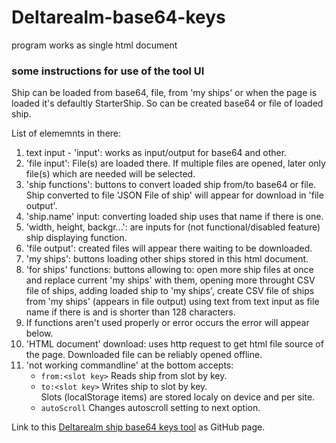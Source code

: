 # Deltarealm-base64-keys

program works as single html document  

### some instructions for use of the tool UI

Ship can be loaded from base64, file, from 'my ships' or when the page is loaded it's defaultly StarterShip. So can be created base64 or file of loaded ship.  

List of elememnts in there:  

1. text input - 'input': works as input/output for base64 and other.  
2. 'file input': File(s) are loaded there. If multiple files are opened, later only file(s) which are needed will be selected.  
3. 'ship functions': buttons to convert loaded ship from/to base64 or file. Ship converted to file 'JSON File of ship' will appear for download in 'file output'.  
4. 'ship.name' input: converting loaded ship uses that name if there is one.  
5. 'width, height, backgr...': are inputs for (not functional/disabled feature) ship displaying function.
6. 'file output': created files will appear there waiting to be downloaded.  
7. 'my ships': buttons loading other ships stored in this html document.  
8. 'for ships' functions: buttons allowing to: open more ship files at once and replace current 'my ships' with them, opening more throught CSV file of ships, adding loaded ship to 'my ships', create CSV file of ships from 'my ships' (appears in file output) using text from text input as file name if there is and is shorter than 128 characters.  
9. If functions aren't used properly or error occurs the error will appear below.  
10. 'HTML document' download: uses http request to get html file source of the page. Downloaded file can be reliably opened offline.  
11. 'not working commandline' at the bottom accepts:  
    - `from:<slot key>` Reads ship from slot by key.  
    - `to:<slot key>` Writes ship to slot by key.  
    Slots (localStorage items) are stored localy on device and per site.  
    - `autoScroll` Changes autoscroll setting to next option.  

Link to this [Deltarealm ship base64 keys tool](https://KaaBEL.github.io/Deltarealm-b64-keys) as GitHub page.  
